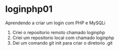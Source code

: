 # loginphp01
Aprendendo a criar um login com PHP e MySQLi 
1. Criei o repositorio remoto chamado loginphp
2. Criei um repositorio local com chamado loginphp
3. Dei um comando git init para criar o diretorio .git